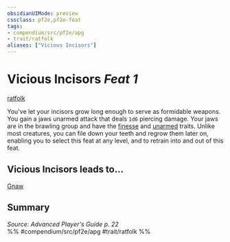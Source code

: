 ```yaml
---
obsidianUIMode: preview
cssclass: pf2e,pf2e-feat
tags:
- compendium/src/pf2e/apg
- trait/ratfolk
aliases: ["Vicious Incisors"]
---
```

# Vicious Incisors  *Feat 1*  
[ratfolk](../../rules/traits/ratfolk-b1.md)  


You've let your incisors grow long enough to serve as formidable weapons. You gain a jaws unarmed attack that deals `1d6` piercing damage. Your jaws are in the brawling group and have the [finesse](../../rules/traits/finesse.md) and [unarmed](../../rules/traits/unarmed.md) traits. Unlike most creatures, you can file down your teeth and regrow them later on, enabling you to select this feat at any level, and to retrain into and out of this feat.

## Vicious Incisors leads to...

[Gnaw](gnaw-loag.md)

## Summary

*Source: Advanced Player's Guide p. 22*  
%% #compendium/src/pf2e/apg #trait/ratfolk %%